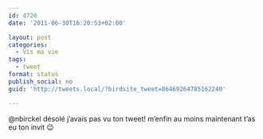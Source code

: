```yaml
---
id: 4720
date: '2011-06-30T16:20:53+02:00'

layout: post
categories:
  - Vis ma vie
tags:
  - tweet
format: status
publish_social: no
guid: 'http://tweets.local/?birdsite_tweet=86469264785162240'

---
```


@nbirckel désolé j’avais pas vu ton tweet! m’enfin au moins maintenant t’as eu ton invit 😉